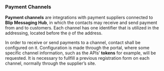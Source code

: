 ### Payment Channels

**Payment channels** are integrations with payment suppliers connected to **Blip Messaging Hub**, in which the contacts may receive and send payment from and to customers. Each channel has one identifier that is utilized in the addressing, located before the `@` of the address.

In order to receive or send payments to a channel, contact shall be configured on it. Configuration is made through the portal, where some specific channel information, such as the APIs’ **tokens** for example, will be requested. It is necessary to fullfill a previous registration form on each channel, normally through the supplier’s site. 